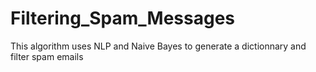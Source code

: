 # Filtering_Spam_Messages
This algorithm uses NLP and Naive Bayes to generate a dictionnary and filter spam emails
